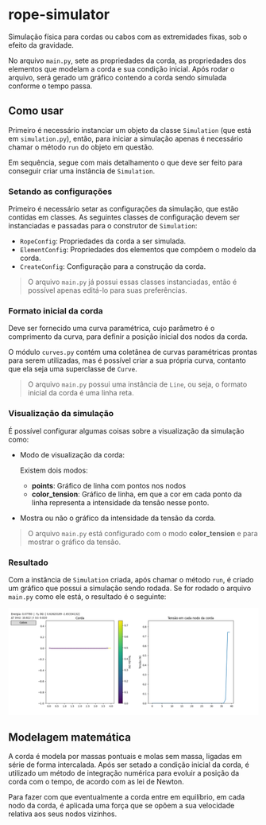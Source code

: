# rope-simulator
Simulação física para cordas ou cabos com as extremidades fixas, sob o efeito da gravidade.

No arquivo `main.py`, sete as propriedades da corda, as propriedades dos elementos que modelam a corda e sua condição inicial. Após rodar o arquivo, será gerado um gráfico contendo a corda sendo simulada conforme o tempo passa.

## Como usar

Primeiro é necessário instanciar um objeto da classe `Simulation` (que está em `simulation.py`), então, para iniciar a simulação apenas é necessário chamar o método `run` do objeto em questão.

Em sequência, segue com mais detalhamento o que deve ser feito para conseguir criar uma instância de `Simulation`.

### Setando as configurações

Primeiro é necessário setar as configurações da simulação, que estão contidas em classes.
As seguintes classes de configuração devem ser instanciadas e passadas para o construtor de `Simulation`:

- `RopeConfig`: Propriedades da corda a ser simulada.
- `ElementConfig`: Propriedades dos elementos que compõem o modelo da corda.
- `CreateConfig`: Configuração para a construção da corda.

> O arquivo `main.py` já possui essas classes instanciadas, então é possível apenas editá-lo para suas preferências.

### Formato inicial da corda

Deve ser fornecido uma curva paramétrica, cujo parâmetro é o comprimento da curva, para definir a posição inicial dos nodos da corda.

O módulo `curves.py` contém uma coletânea de curvas paramétricas prontas para serem utilizadas, mas é possível criar a sua própria curva, contanto que ela seja uma superclasse de `Curve`.

> O arquivo `main.py` possui uma instância de `Line`, ou seja, o formato inicial da corda é uma linha reta.

### Visualização da simulação
É possível configurar algumas coisas sobre a visualização da simulação como:

* Modo de visualização da corda:

  Existem dois modos:
  
    * **points**: Gráfico de linha com pontos nos nodos
    * **color_tension**: Gráfico de linha, em que a cor em cada ponto da linha representa a intensidade da tensão nesse ponto.
  
 * Mostra ou não o gráfico da intensidade da tensão da corda. 
 
 > O arquivo `main.py` está configurado com o modo **color_tension** e para mostrar o gráfico da tensão.  

### Resultado

Com a instância de `Simulation` criada, após chamar o método `run`, é criado um gráfico que possui a simulação sendo rodada. Se for rodado o arquivo `main.py` como ele está, o resultado é o seguinte:

![](https://github.com/marcos1561/rope-simulator/blob/main/example.gif)

## Modelagem matemática
A corda é modela por massas pontuais e molas sem massa, ligadas em série de forma intercalada. Após ser setado a condição inicial da corda, é utilizado um método de integração numérica para evoluir a posição da corda com o tempo, de acordo com as lei de Newton.

Para fazer com que eventualmente a corda entre em equilíbrio, em cada nodo da corda, é aplicada uma força que se opõem a sua velocidade relativa aos seus nodos vizinhos.
